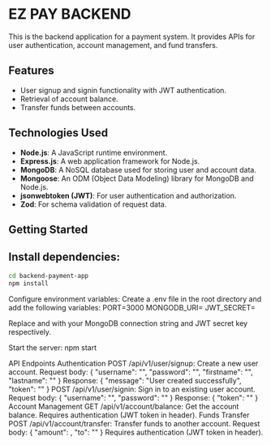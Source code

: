 # EZ PAY BACKEND

This is the backend application for a payment system. It provides APIs for user authentication, account management, and fund transfers.

## Features

- User signup and signin functionality with JWT authentication.
- Retrieval of account balance.
- Transfer funds between accounts.

## Technologies Used

- **Node.js**: A JavaScript runtime environment.
- **Express.js**: A web application framework for Node.js.
- **MongoDB**: A NoSQL database used for storing user and account data.
- **Mongoose**: An ODM (Object Data Modeling) library for MongoDB and Node.js.
- **jsonwebtoken (JWT)**: For user authentication and authorization.
- **Zod**: For schema validation of request data.

## Getting Started

## Install dependencies:

```bash
cd backend-payment-app
npm install
```

Configure environment variables:
Create a .env file in the root directory and add the following variables:
PORT=3000
MONGODB_URI=<mongodb-uri>
JWT_SECRET=<jwt-secret>

Replace <mongodb-uri> and <jwt-secret> with your MongoDB connection string and JWT secret key respectively.

Start the server:
npm start

API Endpoints
Authentication
POST /api/v1/user/signup: Create a new user account.
Request body: { "username": "", "password": "", "firstname": "", "lastname": "" }
Response: { "message": "User created successfully", "token": "" }
POST /api/v1/user/signin: Sign in to an existing user account.
Request body: { "username": "", "password": "" }
Response: { "token": "" }
Account Management
GET /api/v1/account/balance: Get the account balance.
Requires authentication (JWT token in header).
Funds Transfer
POST /api/v1/account/transfer: Transfer funds to another account.
Request body: { "amount": , "to": "" }
Requires authentication (JWT token in header).



